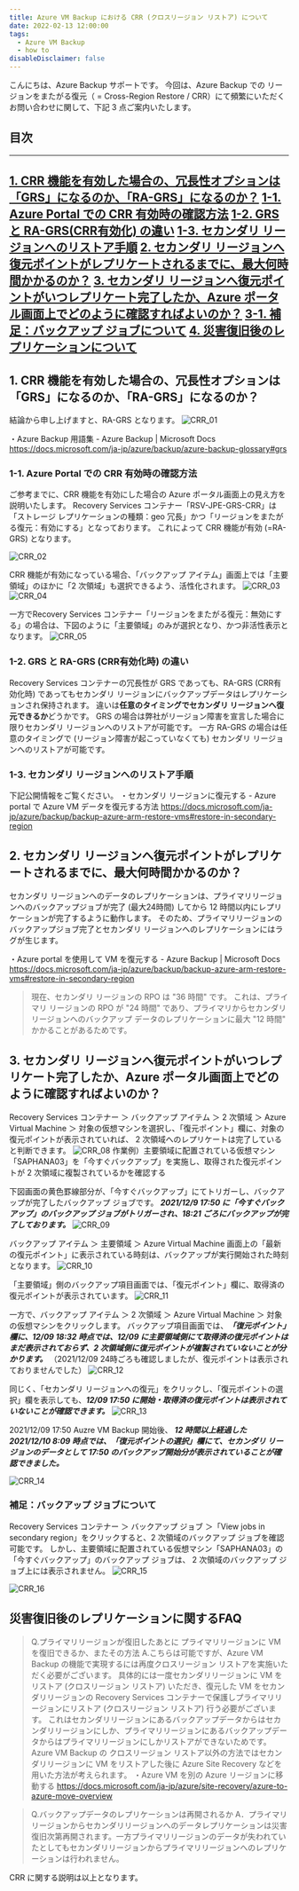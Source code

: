 ```yaml
---
title: Azure VM Backup における CRR (クロスリージョン リストア) について
date: 2022-02-13 12:00:00
tags:
  - Azure VM Backup
  - how to
disableDisclaimer: false
---
```


<!-- more -->
こんにちは、Azure Backup サポートです。
今回は、Azure Backup での リージョンをまたがる復元（ = Cross-Region Restore / CRR）にて頻繁にいただくお問い合わせに関して、下記 3 点ご案内いたします。


## 目次
-----------------------------------------------------------
[1. CRR 機能を有効した場合の、冗長性オプションは「GRS」になるのか、「RA-GRS」になるのか？](#1)
[1-1. Azure Portal での CRR 有効時の確認方法](#1-1)
[1-2. GRS と RA-GRS(CRR有効化) の違い](#1-2)
[1-3. セカンダリ リージョンへのリストア手順](#1-3)
[2. セカンダリ リージョンへ復元ポイントがレプリケートされるまでに、最大何時間かかるのか？](#2)
[3. セカンダリ リージョンへ復元ポイントがいつレプリケート完了したか、Azure ポータル画面上でどのように確認すればよいのか？](#3)
[3-1. 補足：バックアップ ジョブについて](#3-1)
[4. 災害復旧後のレプリケーションについて](#4)
-----------------------------------------------------------

## <a id="1"></a> 1. CRR 機能を有効した場合の、冗長性オプションは「GRS」になるのか、「RA-GRS」になるのか？

結論から申し上げますと、RA-GRS となります。
![CRR_01](https://user-images.githubusercontent.com/71251920/153718070-4b865afe-f876-47e2-afd0-2484e7889235.gif)

・Azure Backup 用語集 - Azure Backup | Microsoft Docs
https://docs.microsoft.com/ja-jp/azure/backup/azure-backup-glossary#grs

 


### <a id="1-1"></a> 1-1. Azure Portal での CRR 有効時の確認方法
ご参考までに、CRR 機能を有効にした場合の Azure ポータル画面上の見え方を説明いたします。 
Recovery Services コンテナー「RSV-JPE-GRS-CRR」は「ストレージ レプリケーションの種類：geo 冗長」かつ「リージョンをまたがる復元：有効にする」となっております。
これによって CRR 機能が有効 (=RA-GRS) となります。

![CRR_02](https://user-images.githubusercontent.com/71251920/153718069-e91606c7-4001-40d7-8ec1-4596719263c5.gif)

CRR 機能が有効になっている場合、「バックアップ アイテム」画面上では「主要領域」のほかに「2 次領域」も選択できるよう、活性化されます。
![CRR_03](https://user-images.githubusercontent.com/71251920/153718068-75b83793-921b-41ce-a330-4d957fd9e11f.gif)
![CRR_04](https://user-images.githubusercontent.com/71251920/153718067-585d2fb5-242b-4352-87e9-efbb5ba0984e.gif)

 一方でRecovery Services コンテナー「リージョンをまたがる復元：無効にする」の場合は、下図のように「主要領域」のみが選択となり、かつ非活性表示となります。
 ![CRR_05](https://user-images.githubusercontent.com/71251920/153718066-3ecee4e8-f824-49c1-bd0c-8e9fed23b2f1.png)

 ### <a id="1-2"></a> 1-2. GRS と RA-GRS (CRR有効化時) の違い
 Recovery Services コンテナーの冗長性が GRS であっても、RA-GRS (CRR有効化時) であってもセカンダリ リージョンにバックアップデータはレプリケーションされ保持されます。
 違いは**任意のタイミングでセカンダリ リージョンへ復元できるか**どうかです。
 GRS の場合は弊社がリージョン障害を宣言した場合に限りセカンダリ リージョンへのリストアが可能です。
 一方 RA-GRS の場合は任意のタイミングで (リージョン障害が起こっていなくても) セカンダリ リージョンへのリストアが可能です。

  ### <a id="1-3"></a> 1-3. セカンダリ リージョンへのリストア手順
下記公開情報をご覧ください。
・セカンダリ リージョンに復元する - Azure portal で Azure VM データを復元する方法
https://docs.microsoft.com/ja-jp/azure/backup/backup-azure-arm-restore-vms#restore-in-secondary-region


## <a id="2"></a> 2. セカンダリ リージョンへ復元ポイントがレプリケートされるまでに、最大何時間かかるのか？
セカンダリ リージョンへのデータのレプリケーションは、プライマリリージョンへのバックアップジョブが完了 (最大24時間) してから 12 時間以内にレプリケーションが完了するように動作します。
そのため、プライマリリージョンのバックアップジョブ完了とセカンダリ リージョンへのレプリケーションにはラグが生じます。

・Azure portal を使用して VM を復元する - Azure Backup | Microsoft Docs
https://docs.microsoft.com/ja-jp/azure/backup/backup-azure-arm-restore-vms#restore-in-secondary-region
> 現在、セカンダリ リージョンの RPO は "36 時間" です。 これは、プライマリ リージョンの RPO が "24 時間" であり、プライマリからセカンダリ リージョンへのバックアップ データのレプリケーションに最大 "12 時間" かかることがあるためです。

## <a id="3"></a> 3. セカンダリ リージョンへ復元ポイントがいつレプリケート完了したか、Azure ポータル画面上でどのように確認すればよいのか？
Recovery Services コンテナー ＞ バックアップ アイテム ＞ 2 次領域 ＞ Azure Virtual Machine ＞ 対象の仮想マシンを選択し、「復元ポイント」欄に、対象の復元ポイントが表示されていれば、 2 次領域へのレプリケートは完了していると判断できます。
![CRR_08](https://user-images.githubusercontent.com/71251920/153718060-4b01fca7-5815-4b8a-b2e8-3eb2f32ffa17.png)
作業例）主要領域に配置されている仮想マシン「SAPHANA03」を「今すぐバックアップ」を実施し、取得された復元ポイントが 2 次領域に複製されているかを確認する



下図画面の黄色罫線部分が、「今すぐバックアップ」にてトリガーし、バックアップが完了したバックアップ ジョブです。
***2021/12/9 17:50 に「今すぐバックアップ」のバックアップ ジョブがトリガーされ、18:21 ごろにバックアップが完了しております。***
![CRR_09](https://user-images.githubusercontent.com/71251920/153718059-212e67d8-e43b-483f-9f18-19906a8b0805.gif)

バックアップ アイテム ＞ 主要領域 ＞ Azure Virtual Machine 画面上の「最新の復元ポイント」に表示されている時刻は、バックアップが実行開始された時刻となります。
![CRR_10](https://user-images.githubusercontent.com/71251920/153718057-67e701d6-4f7b-44e7-bbfc-add77d52be00.jpg)

「主要領域」側のバックアップ項目画面では、「復元ポイント」欄に、取得済の復元ポイントが表示されています。
![CRR_11](https://user-images.githubusercontent.com/71251920/153718056-ffaa1520-c74a-424e-a0ed-b58585c6235d.png)

一方で、バックアップ アイテム ＞ 2 次領域 ＞ Azure Virtual Machine ＞ 対象の仮想マシンをクリックします。
バックアップ項目画面では、***「復元ポイント」欄に、12/09 18:32 時点では、12/09 に主要領域側にて取得済の復元ポイントはまだ表示されておらず、2 次領域側に復元ポイントが複製されていないことが分かります。***
（2021/12/09 24時ごろも確認しましたが、復元ポイントは表示されておりませんでした）
![CRR_12](https://user-images.githubusercontent.com/71251920/153718055-f4e602c6-942e-4542-bc68-1105e1e595d2.png)


同じく、「セカンダリ リージョンへの復元」をクリックし、「復元ポイントの選択」欄を表示しても、***12/09 17:50 に開始・取得済の復元ポイントは表示されていないことが確認できます。***
![CRR_13](https://user-images.githubusercontent.com/71251920/153718054-b2f2fa69-cee7-4fb6-9997-46186c01f2b2.png)

2021/12/09 17:50 Auzre VM Backup 開始後、 ***12 時間以上経過した 2021/12/10 8:09 時点では、「復元ポイントの選択」欄にて、セカンダリ リージョンのデータとして 17:50 のバックアップ開始分が表示されていることが確認できました。***

![CRR_14](https://user-images.githubusercontent.com/71251920/153718052-24c17913-41e2-4936-bb36-39735f087e94.png)

### <a id="3-1"></a> 補足：バックアップ ジョブについて
Recovery Services コンテナー ＞ バックアップ ジョブ ＞「View jobs in secondary region」をクリックすると、2 次領域のバックアップ ジョブを確認可能です。
しかし、主要領域に配置されている仮想マシン「SAPHANA03」の「今すぐバックアップ」のバックアップ ジョブは、 2 次領域のバックアップ ジョブ上には表示されません。
![CRR_15](https://user-images.githubusercontent.com/71251920/153718051-58d3846a-cb16-4509-982d-f9034093cf3d.gif)

![CRR_16](https://user-images.githubusercontent.com/71251920/153718050-bf4b2841-6c14-40fa-8c21-94d806c47872.jpg)
 
## <a id="4"></a> 災害復旧後のレプリケーションに関するFAQ
>Q.プライマリリージョンが復旧したあとに プライマリリージョンに VM を復旧できるか、またその方法
>A.こちらは可能ですが、Azure VM Backup の機能で実現するには再度クロスリージョン リストアを実施いただく必要がございます。
具体的には一度セカンダリリージョンに VM をリストア (クロスリージョン リストア) いただき、復元した VM をセカンダリリージョンの Recovery Services コンテナーで保護しプライマリリージョンにリストア (クロスリージョン リストア) 行う必要がございます。
これはセカンダリリージョンにあるバックアップデータからはセカンダリリージョンにしか、プライマリリージョンにあるバックアップデータからはプライマリリージョンにしかリストアができないためです。
Azure VM Backup の クロスリージョン リストア以外の方法ではセカンダリリージョンに VM をリストアした後に Azure Site Recovery などを用いた方法が考えられます。
・Azure VM を別の Azure リージョンに移動する
https://docs.microsoft.com/ja-jp/azure/site-recovery/azure-to-azure-move-overview

>Q.バックアップデータのレプリケーションは再開されるか
>A．プライマリリージョンからセカンダリリージョンへのデータレプリケーションは災害復旧次第再開されます。一方プライマリリージョンのデータが失われていたとしてもセカンダリリージョンからプライマリリージョンへのレプリケーションは行われません。



CRR に関する説明は以上となります。
